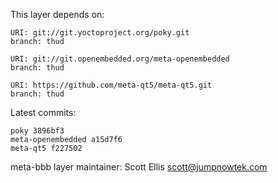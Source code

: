 This layer depends on:

    URI: git://git.yoctoproject.org/poky.git
    branch: thud

    URI: git://git.openembedded.org/meta-openembedded
    branch: thud

    URI: https://github.com/meta-qt5/meta-qt5.git
    branch: thud

Latest commits:

    poky 3896bf3
    meta-openembedded a15d7f6
    meta-qt5 f227502


meta-bbb layer maintainer: Scott Ellis <scott@jumpnowtek.com>
